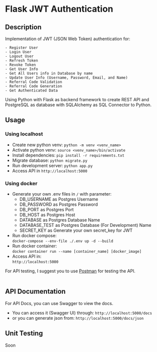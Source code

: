 # Flask JWT Authentication

## Description
Implementation of JWT (JSON Web Token) authentication for: <br>
    
    - Register User
    - Login User
    - Logout User
    - Refresh Token
    - Revoke Token
    - Get User Info
    - Get All Users info in Database by name
    - Update User Info (Username, Password, Email, and Name)
    - Referral Code Validation
    - Referral Code Generation
    - Get Authenticated Data

Using Python with Flask as backend framework to create REST API and 
PostgreSQL as database with SQLAlchemy as SQL Connector to Python.

## Usage

### Using localhost
- Create new python venv: `python -m venv <venv_name>`
- Activate python venv: `source <venv_name>/bin/activate`
- Install dependencies: `pip install -r requirements.txt`
- Migrate database: `python migrate.py`
- Run development server: `python app.py`
- Access API in `http://localhost:5000`

### Using docker

- Generate your own .env files in `/` with parameter:
  - DB_USERNAME as Postgres Username
  - DB_PASSWORD as Postgres Password
  - DB_PORT as Postgres Port
  - DB_HOST as Postgres Host
  - DATABASE as Postgres Database Name
  - DATABASE_TEST as Postgres Database (For Development) Name
  - SECRET_KEY as Generate your own secret_key for JWT
- Run docker compose:<br>
    `docker-compose --env-file ./.env up -d --build`
- Run docker container:<br>
    `docker container run --name [container_name] [docker_image]`
- Access API in:<br>
   `http://localhost:5000`

For API testing, I suggest you to use [Postman](https://www.postman.com/) for testing the API. <br><br>


## API Documentation
For API Docs, you can use Swagger to view the docs. <br>
- You can access it (Swagger UI) through: `http://localhost:5000/docs` <br>
- or you can generate json from: `http://localhost:5000/docs/json` <br>


## Unit Testing
Soon